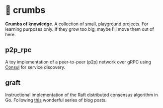 # 🍞 crumbs

**Crumbs of knowledge**. A collection of small, playground projects. For learning purposes only. If they grow too big, maybe I'll move them out of here.

## p2p_rpc
A toy implementation of a peer-to-peer (p2p) network over gRPC using [Consul](https://github.com/hashicorp/consul) for service discovery.

## graft
Instructional implementation of the Raft distributed consensus algorithm in Go. Following [this](https://eli.thegreenplace.net/2020/implementing-raft-part-0-introduction/) wonderful series of blog posts.